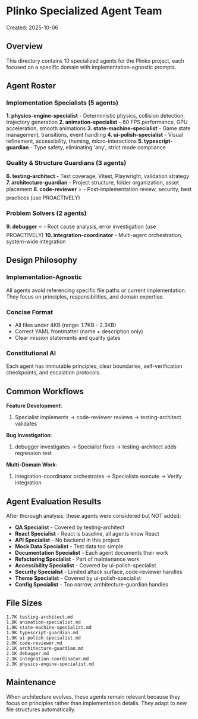 # Plinko Specialized Agent Team

Created: 2025-10-06

## Overview
This directory contains 10 specialized agents for the Plinko project, each focused on a specific domain with implementation-agnostic prompts.

## Agent Roster

### Implementation Specialists (5 agents)

**1. physics-engine-specialist** - Deterministic physics, collision detection, trajectory generation
**2. animation-specialist** - 60 FPS performance, GPU acceleration, smooth animations
**3. state-machine-specialist** - Game state management, transitions, event handling
**4. ui-polish-specialist** - Visual refinement, accessibility, theming, micro-interactions
**5. typescript-guardian** - Type safety, eliminating 'any', strict mode compliance

### Quality & Structure Guardians (3 agents)

**6. testing-architect** - Test coverage, Vitest, Playwright, validation strategy
**7. architecture-guardian** - Project structure, folder organization, asset placement
**8. code-reviewer** ⭐ - Post-implementation review, security, best practices (use PROACTIVELY)

### Problem Solvers (2 agents)

**9. debugger** ⭐ - Root cause analysis, error investigation (use PROACTIVELY)
**10. integration-coordinator** - Multi-agent orchestration, system-wide integration

## Design Philosophy

### Implementation-Agnostic
All agents avoid referencing specific file paths or current implementation. They focus on principles, responsibilities, and domain expertise.

### Concise Format
- All files under 4KB (range: 1.7KB - 2.3KB)
- Correct YAML frontmatter (name + description only)
- Clear mission statements and quality gates

### Constitutional AI
Each agent has immutable principles, clear boundaries, self-verification checkpoints, and escalation protocols.

## Common Workflows

**Feature Development**:
1. Specialist implements → code-reviewer reviews → testing-architect validates

**Bug Investigation**:
1. debugger investigates → Specialist fixes → testing-architect adds regression test

**Multi-Domain Work**:
1. integration-coordinator orchestrates → Specialists execute → Verify integration

## Agent Evaluation Results

After thorough analysis, these agents were considered but NOT added:

- **QA Specialist** - Covered by testing-architect
- **React Specialist** - React is baseline, all agents know React
- **API Specialist** - No backend in this project
- **Mock Data Specialist** - Test data too simple
- **Documentation Specialist** - Each agent documents their work
- **Refactoring Specialist** - Part of maintenance work
- **Accessibility Specialist** - Covered by ui-polish-specialist
- **Security Specialist** - Limited attack surface, code-reviewer handles
- **Theme Specialist** - Covered by ui-polish-specialist
- **Config Specialist** - Too narrow, architecture-guardian handles

## File Sizes
```
1.7K testing-architect.md
1.8K animation-specialist.md
1.9K state-machine-specialist.md
1.9K typescript-guardian.md
1.9K ui-polish-specialist.md
2.0K code-reviewer.md
2.1K architecture-guardian.md
2.1K debugger.md
2.3K integration-coordinator.md
2.3K physics-engine-specialist.md
```

## Maintenance

When architecture evolves, these agents remain relevant because they focus on principles rather than implementation details. They adapt to new file structures automatically.
